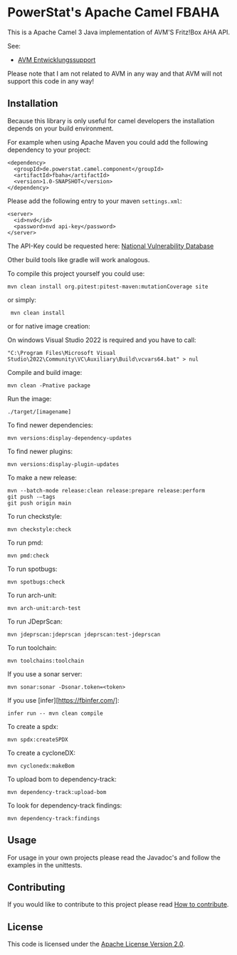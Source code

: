 # PowerStat's Apache Camel FBAHA

This is a Apache Camel 3 Java implementation of AVM'S Fritz!Box AHA API.

See:

* [AVM Entwicklungssupport](https://avm.de/service/schnittstellen/)

Please note that I am not related to AVM in any way and that AVM will not support this code in any way!

## Installation

Because this library is only useful for camel developers the installation depends on your build environment.

For example when using Apache Maven you could add the following dependency to your project:

    <dependency>
      <groupId>de.powerstat.camel.component</groupId>
      <artifactId>fbaha</artifactId>
      <version>1.0-SNAPSHOT</version>
    </dependency>

Please add the following entry to your maven `settings.xml`:

    <server>
      <id>nvd</id>
      <password>nvd api-key</password>
    </server>

The API-Key could be requested here: [National Vulnerability Database](https://nvd.nist.gov/developers/request-an-api-key)

Other build tools like gradle will work analogous.

To compile this project yourself you could use:

    mvn clean install org.pitest:pitest-maven:mutationCoverage site
    
or simply:

     mvn clean install

or for native image creation:

On windows Visual Studio 2022 is required and you have to call:

    "C:\Program Files\Microsoft Visual Studio\2022\Community\VC\Auxiliary\Build\vcvars64.bat" > nul

Compile and build image:

    mvn clean -Pnative package
    
Run the image:

    ./target/[imagename]

To find newer dependencies:

    mvn versions:display-dependency-updates
    
To find newer plugins:

    mvn versions:display-plugin-updates
    
To make a new release:

    mvn --batch-mode release:clean release:prepare release:perform
    git push -–tags
    git push origin main

To run checkstyle:

    mvn checkstyle:check
    
To run pmd:

    mvn pmd:check
    
To run spotbugs:

    mvn spotbugs:check
    
To run arch-unit:

    mvn arch-unit:arch-test
    
To run JDeprScan:

    mvn jdeprscan:jdeprscan jdeprscan:test-jdeprscan
    
To run toolchain:

    mvn toolchains:toolchain
    
If you use a sonar server:

    mvn sonar:sonar -Dsonar.token=<token>

If you use [infer][https://fbinfer.com/]:

    infer run -- mvn clean compile

To create a spdx:

    mvn spdx:createSPDX

To create a cycloneDX:

    mvn cyclonedx:makeBom
    
To upload bom to dependency-track:

    mvn dependency-track:upload-bom
    
To look for dependency-track findings: 

    mvn dependency-track:findings

## Usage

For usage in your own projects please read the Javadoc's and follow the examples in the unittests.

## Contributing

If you would like to contribute to this project please read [How to contribute](CONTRIBUTING.md).

## License

This code is licensed under the [Apache License Version 2.0](LICENSE.md).
